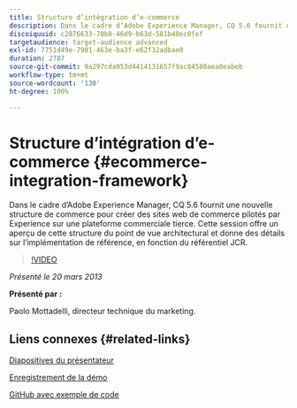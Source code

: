 ```yaml
---
title: Structure d’intégration d’e-commerce
description: Dans le cadre d’Adobe Experience Manager, CQ 5.6 fournit une nouvelle structure de commerce pour créer des sites web de commerce pilotés par Experience sur une plateforme commerciale tierce. Cette session offre un aperçu de cette structure du point de vue architectural et donne quelques détails sur l’implémentation de référence, en fonction du référentiel JCR.
discoiquuid: c2876633-70b8-46d9-b63d-581b40ec0fef
targetaudience: target-audience advanced
exl-id: 7751d49e-7981-463e-ba3f-e62f32adbae0
duration: 2787
source-git-commit: 9a297cda953d4414131657f9ac84580aea0eabeb
workflow-type: tm+mt
source-wordcount: '130'
ht-degree: 100%

---
```


# Structure d’intégration d’e-commerce {#ecommerce-integration-framework}

Dans le cadre d’Adobe Experience Manager, CQ 5.6 fournit une nouvelle structure de commerce pour créer des sites web de commerce pilotés par Experience sur une plateforme commerciale tierce. Cette session offre un aperçu de cette structure du point de vue architectural et donne des détails sur l’implémentation de référence, en fonction du référentiel JCR.

>[!VIDEO](https://video.tv.adobe.com/v/19577/?quality=9)

*Présenté le 20 mars 2013*

**Présenté par :**

Paolo Mottadelli, directeur technique du marketing.

## Liens connexes {#related-links}

[Diapositives du présentateur](https://www.slideshare.net/paolomoz/aem-cq-ecommerce-framework)

[Enregistrement de la démo](https://vimeo.com/62251523)

[GitHub avec exemple de code](https://github.com/paolomoz/cq-commerce-impl-sample)
